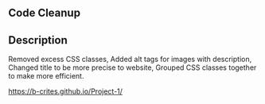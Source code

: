 ## Code Cleanup
## Description
Removed excess CSS classes,
Added alt tags for images with description,
Changed title to be more precise to website,
Grouped CSS classes together to make more efficient.

https://b-crites.github.io/Project-1/
